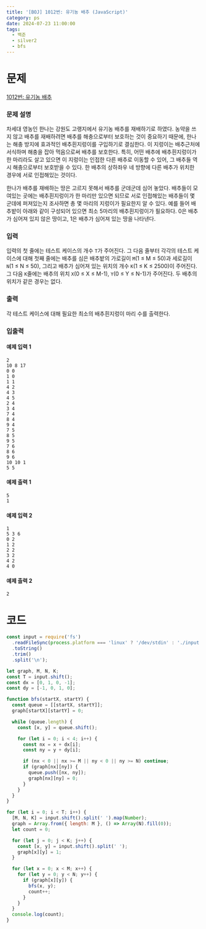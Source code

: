 ```yaml
---
title: '[BOJ] 1012번: 유기농 배추 (JavaScript)'
category: ps
date: 2024-07-23 11:00:00
tags:
  - 백준
  - silver2
  - bfs
---
```


# 문제

[1012번: 유기농 배추](https://www.acmicpc.net/problem/1012)

### 문제 설명

차세대 영농인 한나는 강원도 고랭지에서 유기농 배추를 재배하기로 하였다. 농약을 쓰지 않고 배추를 재배하려면 배추를 해충으로부터 보호하는 것이 중요하기 때문에, 한나는 해충 방지에 효과적인 배추흰지렁이를 구입하기로 결심한다. 이 지렁이는 배추근처에 서식하며 해충을 잡아 먹음으로써 배추를 보호한다. 특히, 어떤 배추에 배추흰지렁이가 한 마리라도 살고 있으면 이 지렁이는 인접한 다른 배추로 이동할 수 있어, 그 배추들 역시 해충으로부터 보호받을 수 있다. 한 배추의 상하좌우 네 방향에 다른 배추가 위치한 경우에 서로 인접해있는 것이다.

한나가 배추를 재배하는 땅은 고르지 못해서 배추를 군데군데 심어 놓았다. 배추들이 모여있는 곳에는 배추흰지렁이가 한 마리만 있으면 되므로 서로 인접해있는 배추들이 몇 군데에 퍼져있는지 조사하면 총 몇 마리의 지렁이가 필요한지 알 수 있다. 예를 들어 배추밭이 아래와 같이 구성되어 있으면 최소 5마리의 배추흰지렁이가 필요하다. 0은 배추가 심어져 있지 않은 땅이고, 1은 배추가 심어져 있는 땅을 나타낸다.

### 입력

입력의 첫 줄에는 테스트 케이스의 개수 `T`가 주어진다. 그 다음 줄부터 각각의 테스트 케이스에 대해 첫째 줄에는 배추를 심은 배추밭의 가로길이 `M`(1 ≤ M ≤ 50)과 세로길이 `N`(1 ≤ N ≤ 50), 그리고 배추가 심어져 있는 위치의 개수 `K`(1 ≤ K ≤ 2500)이 주어진다. 그 다음 `K`줄에는 배추의 위치 `X`(0 ≤ X ≤ M-1), `Y`(0 ≤ Y ≤ N-1)가 주어진다. 두 배추의 위치가 같은 경우는 없다.

### 출력

각 테스트 케이스에 대해 필요한 최소의 배추흰지렁이 마리 수를 출력한다.

### 입출력

<div style={{display:'flex', justifyContent:'space-around', gap:'50px'}}>

<div style={{width:'100%'}}>

#### 예제 입력 1

```text
2
10 8 17
0 0
1 0
1 1
4 2
4 3
4 5
2 4
3 4
7 4
8 4
9 4
7 5
8 5
9 5
7 6
8 6
9 6
10 10 1
5 5
```

</div>

<div style={{width:'100%'}}>

#### 예제 출력 1

```text
5
1
```

</div>

</div>
<div style={{display:'flex', justifyContent:'space-around', gap:'50px'}}>

<div style={{width:'100%'}}>

#### 예제 입력 2

```text
1
5 3 6
0 2
1 2
2 2
3 2
4 2
4 0
```

</div>

<div style={{width:'100%'}}>

#### 예제 출력 2

```text
2
```

</div>

</div>

# 코드

```js
const input = require('fs')
  .readFileSync(process.platform === 'linux' ? '/dev/stdin' : './input.txt')
  .toString()
  .trim()
  .split('\n');

let graph, M, N, K;
const T = input.shift();
const dx = [0, 1, 0, -1];
const dy = [-1, 0, 1, 0];

function bfs(startX, startY) {
  const queue = [[startX, startY]];
  graph[startX][startY] = 0;

  while (queue.length) {
    const [x, y] = queue.shift();

    for (let i = 0; i < 4; i++) {
      const nx = x + dx[i];
      const ny = y + dy[i];

      if (nx < 0 || nx >= M || ny < 0 || ny >= N) continue;
      if (graph[nx][ny]) {
        queue.push([nx, ny]);
        graph[nx][ny] = 0;
      }
    }
  }
}

for (let i = 0; i < T; i++) {
  [M, N, K] = input.shift().split(' ').map(Number);
  graph = Array.from({ length: M }, () => Array(N).fill(0));
  let count = 0;

  for (let j = 0; j < K; j++) {
    const [x, y] = input.shift().split(' ');
    graph[x][y] = 1;
  }

  for (let x = 0; x < M; x++) {
    for (let y = 0; y < N; y++) {
      if (graph[x][y]) {
        bfs(x, y);
        count++;
      }
    }
  }
  console.log(count);
}
```
